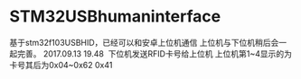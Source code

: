 # STM32USBhumaninterface
基于stm32f103USBHID，已经可以和安卓上位机通信
上位机与下位机稍后会一起完善。
2017.09.13 19.48  下位机发送RFID卡号给上位机 上位机第1~4显示的为卡号其后为0x04~0x62 0x41
